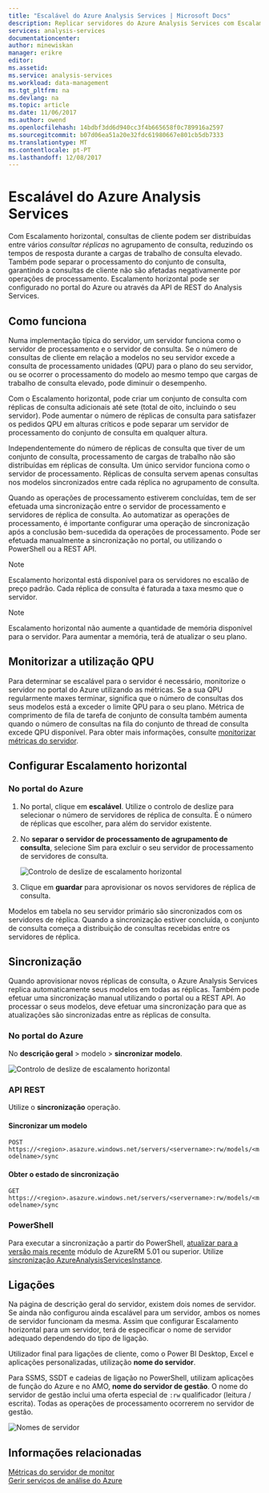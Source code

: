 ```yaml
---
title: "Escalável do Azure Analysis Services | Microsoft Docs"
description: Replicar servidores do Azure Analysis Services com Escalamento horizontal
services: analysis-services
documentationcenter: 
author: minewiskan
manager: erikre
editor: 
ms.assetid: 
ms.service: analysis-services
ms.workload: data-management
ms.tgt_pltfrm: na
ms.devlang: na
ms.topic: article
ms.date: 11/06/2017
ms.author: owend
ms.openlocfilehash: 14bdbf3dd6d940cc3f4b665658f0c789916a2597
ms.sourcegitcommit: b07d06ea51a20e32fdc61980667e801cb5db7333
ms.translationtype: MT
ms.contentlocale: pt-PT
ms.lasthandoff: 12/08/2017
---
```

# <a name="azure-analysis-services-scale-out"></a>Escalável do Azure Analysis Services

Com Escalamento horizontal, consultas de cliente podem ser distribuídas entre vários *consultar réplicas* no agrupamento de consulta, reduzindo os tempos de resposta durante a cargas de trabalho de consulta elevado. Também pode separar o processamento do conjunto de consulta, garantindo a consultas de cliente não são afetadas negativamente por operações de processamento. Escalamento horizontal pode ser configurado no portal do Azure ou através da API de REST do Analysis Services.

## <a name="how-it-works"></a>Como funciona

Numa implementação típica do servidor, um servidor funciona como o servidor de processamento e o servidor de consulta. Se o número de consultas de cliente em relação a modelos no seu servidor excede a consulta de processamento unidades (QPU) para o plano do seu servidor, ou se ocorrer o processamento do modelo ao mesmo tempo que cargas de trabalho de consulta elevado, pode diminuir o desempenho. 

Com o Escalamento horizontal, pode criar um conjunto de consulta com réplicas de consulta adicionais até sete (total de oito, incluindo o seu servidor). Pode aumentar o número de réplicas de consulta para satisfazer os pedidos QPU em alturas críticos e pode separar um servidor de processamento do conjunto de consulta em qualquer altura. 

Independentemente do número de réplicas de consulta que tiver de um conjunto de consulta, processamento de cargas de trabalho não são distribuídas em réplicas de consulta. Um único servidor funciona como o servidor de processamento. Réplicas de consulta servem apenas consultas nos modelos sincronizados entre cada réplica no agrupamento de consulta. 

Quando as operações de processamento estiverem concluídas, tem de ser efetuada uma sincronização entre o servidor de processamento e servidores de réplica de consulta. Ao automatizar as operações de processamento, é importante configurar uma operação de sincronização após a conclusão bem-sucedida da operações de processamento. Pode ser efetuada manualmente a sincronização no portal, ou utilizando o PowerShell ou a REST API.

> [!NOTE]
> Escalamento horizontal está disponível para os servidores no escalão de preço padrão. Cada réplica de consulta é faturada a taxa mesmo que o servidor.

> [!NOTE]
> Escalamento horizontal não aumente a quantidade de memória disponível para o servidor. Para aumentar a memória, terá de atualizar o seu plano.

## <a name="monitor-qpu-usage"></a>Monitorizar a utilização QPU

 Para determinar se escalável para o servidor é necessário, monitorize o servidor no portal do Azure utilizando as métricas. Se a sua QPU regularmente maxes terminar, significa que o número de consultas dos seus modelos está a exceder o limite QPU para o seu plano. Métrica de comprimento de fila de tarefa de conjunto de consulta também aumenta quando o número de consultas na fila do conjunto de thread de consulta excede QPU disponível. Para obter mais informações, consulte [monitorizar métricas do servidor](analysis-services-monitor.md).

## <a name="configure-scale-out"></a>Configurar Escalamento horizontal

### <a name="in-azure-portal"></a>No portal do Azure

1. No portal, clique em **escalável**. Utilize o controlo de deslize para selecionar o número de servidores de réplica de consulta. É o número de réplicas que escolher, para além do servidor existente.

2. No **separar o servidor de processamento de agrupamento de consulta**, selecione Sim para excluir o seu servidor de processamento de servidores de consulta.

   ![Controlo de deslize de escalamento horizontal](media/analysis-services-scale-out/aas-scale-out-slider.png)

3. Clique em **guardar** para aprovisionar os novos servidores de réplica de consulta. 

Modelos em tabela no seu servidor primário são sincronizados com os servidores de réplica. Quando a sincronização estiver concluída, o conjunto de consulta começa a distribuição de consultas recebidas entre os servidores de réplica. 


## <a name="synchronization"></a>Sincronização 

Quando aprovisionar novos réplicas de consulta, o Azure Analysis Services replica automaticamente seus modelos em todas as réplicas. Também pode efetuar uma sincronização manual utilizando o portal ou a REST API. Ao processar o seus modelos, deve efetuar uma sincronização para que as atualizações são sincronizadas entre as réplicas de consulta.

### <a name="in-azure-portal"></a>No portal do Azure

No **descrição geral** > modelo > **sincronizar modelo**.

![Controlo de deslize de escalamento horizontal](media/analysis-services-scale-out/aas-scale-out-sync.png)

### <a name="rest-api"></a>API REST
Utilize o **sincronização** operação.

#### <a name="synchronize-a-model"></a>Sincronizar um modelo   
`POST https://<region>.asazure.windows.net/servers/<servername>:rw/models/<modelname>/sync`

#### <a name="get-sync-status"></a>Obter o estado de sincronização  
`GET https://<region>.asazure.windows.net/servers/<servername>:rw/models/<modelname>/sync`

### <a name="powershell"></a>PowerShell
Para executar a sincronização a partir do PowerShell, [atualizar para a versão mais recente](https://github.com/Azure/azure-powershell/releases) módulo de AzureRM 5.01 ou superior. Utilize [sincronização AzureAnalysisServicesInstance](https://docs.microsoft.com/powershell/module/azurerm.analysisservices/sync-azureanalysisservicesinstance).

## <a name="connections"></a>Ligações

Na página de descrição geral do servidor, existem dois nomes de servidor. Se ainda não configurou ainda escalável para um servidor, ambos os nomes de servidor funcionam da mesma. Assim que configurar Escalamento horizontal para um servidor, terá de especificar o nome de servidor adequado dependendo do tipo de ligação. 

Utilizador final para ligações de cliente, como o Power BI Desktop, Excel e aplicações personalizadas, utilização **nome do servidor**. 

Para SSMS, SSDT e cadeias de ligação no PowerShell, utilizam aplicações de função do Azure e no AMO, **nome do servidor de gestão**. O nome do servidor de gestão inclui uma oferta especial de `:rw` qualificador (leitura / escrita). Todas as operações de processamento ocorrerem no servidor de gestão.

![Nomes de servidor](media/analysis-services-scale-out/aas-scale-out-name.png)

## <a name="related-information"></a>Informações relacionadas

[Métricas do servidor de monitor](analysis-services-monitor.md)   
[Gerir serviços de análise do Azure](analysis-services-manage.md) 

